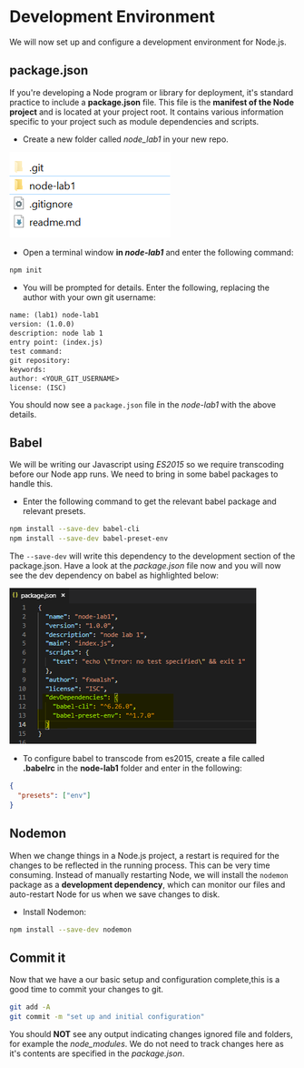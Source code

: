 # Development Environment
We will now set up and configure a development environment for Node.js. 


## package.json
If you're developing a Node program or library for deployment, it's standard practice to include a **package.json** file. This file is the **manifest of the Node project** and is located at your project root. It contains various information specific to your project such as module dependencies and scripts. 

- Create a new folder called *node_lab1* in your new repo.

![Empty Local Repo](./img/git_repo_lab1.png)

- Open a terminal window **in *node-lab1*** and enter the following command:  

~~~bash
npm init
~~~

- You will be prompted for details. Enter the following, replacing the author with your own git username:

~~~
name: (lab1) node-lab1
version: (1.0.0) 
description: node lab 1
entry point: (index.js)
test command:
git repository: 
keywords:
author: <YOUR_GIT_USERNAME>
license: (ISC)
~~~

You should now see a ``package.json`` file in the *node-lab1* with the above details.

## Babel

We will be writing our Javascript using *ES2015* so we require transcoding before our Node app runs. We need to bring in some babel packages to handle this.

- Enter the following command to get the relevant babel package and relevant presets.

~~~bash
npm install --save-dev babel-cli
npm install --save-dev babel-preset-env
~~~

The ``--save-dev`` will write this dependency to the development section of the package.json. Have a look at the *package.json* file now and you will now see the dev dependency on babel as highlighted below:

![Development Dependencies](./img/package.PNG)

- To configure babel to transcode from es2015, create a file called **.babelrc** in the **node-lab1** folder and enter in the following:

~~~json
{
  "presets": ["env"]
}
~~~



## Nodemon
When we change things in a Node.js project, a restart is required for the changes to be reflected in the running process. This can be very time consuming. Instead of manually restarting Node, we will install the ``nodemon`` package as a **development dependency**, which can monitor our files and auto-restart Node for us when we save changes to disk.

- Install Nodemon:

~~~bash
npm install --save-dev nodemon
~~~

## Commit it

Now that we have a our basic setup and configuration complete,this is a good time to commit your changes to git.

~~~bash
git add -A
git commit -m "set up and initial configuration"
~~~

You should **NOT** see any output indicating changes ignored file and folders, for example the *node_modules*. We do not need to track changes here as it's contents are specified in the *package.json*. 
